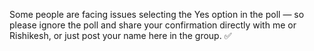 Some people are facing issues selecting the Yes option in the poll — so please ignore the poll and share your confirmation directly with me or Rishikesh, or just post your name here in the group. ✅
